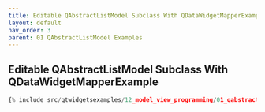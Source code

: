 ```yaml
---
title: Editable QAbstractListModel Subclass With QDataWidgetMapperExample
layout: default
nav_order: 3
parent: 01 QAbstractListModel Examples
---
```


## Editable QAbstractListModel Subclass With QDataWidgetMapperExample

```python
{% include src/qtwidgetsexamples/12_model_view_programming/01_qabstractlistmodel/03_list_model_datawidgetmapper.py %}
```

